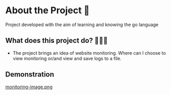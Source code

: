 # About the Project 🚀
Project developed with the aim of learning and knowing the go language

## What does this project do? 🤷🏻‍♀️
- The project brings an idea of ​​website monitoring. Where can I choose to view monitoring or/and view and save logs to a file.

## Demonstration
[monitoring-image.png](https://github.com/nandadomenicali/monitoring-go/blob/master/monitoring-image.png)